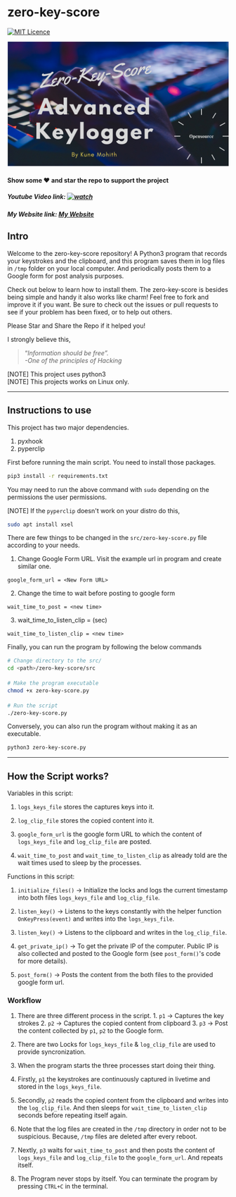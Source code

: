 # zero-key-score
[![MIT Licence](https://badges.frapsoft.com/os/mit/mit.png?v=103)](https://opensource.org/licenses/mit-license.php)


![Image](images/Zero-Key-Score.png)

#### Show some :heart: and star the repo to support the project

##### Youtube Video link: [![watch](image/youtube.png)](https://www.youtube.com/watch?v=HZDWXQQlgcs)

##### My Website link: [My Website](https://kunemohith.github.io)

<!-- If you like the repository, support the Developer by staring the repo and buying me a Coffee<br>

<a href="https://www.buymeacoffee.com/kunemohith" target="\_blank"><img src="https://www.buymeacoffee.com/assets/img/custom_images/orange_img.png" alt="Buy Me A Coffee" style="height: auto !important;width: auto !important;" ></a> -->


## Intro
Welcome to the zero-key-score repository! A Python3 program that records your keystrokes and the clipboard, and this program saves them in log files in `/tmp` folder on your local computer. And periodically posts them to a Google form for post analysis purposes.

Check out below to learn how to install them. The zero-key-score is besides being simple and handy it also works like charm! Feel free to fork and improve it if you want. Be sure to check out the issues or pull requests to see if your problem has been fixed, or to help out others.

Please Star and Share the Repo if it helped you!

I strongly believe this,
> “*Information should be free”. <br>
-One of the principles of Hacking*

[NOTE] This project uses python3<br>
[NOTE] This projects works on Linux only.

---
## Instructions to use
This project has two major dependencies.
  1. pyxhook
  2. pyperclip

First before running the main script. You need to install those packages.

```bash
pip3 install -r requirements.txt
```
You may need to run the above command with ```sudo``` depending on the permissions the user permissions.

[NOTE] If the `pyperclip` doesn't work on your distro do this,
```bash
sudo apt install xsel
```

There are few things to be changed in the ```src/zero-key-score.py``` file according to your needs.
  1. Change Google Form URL. Visit the example url in program and create similar one.
  ```python3
  google_form_url = <New Form URL>
  ```
  2. Change the time to wait before posting to google form
  ```python3
  wait_time_to_post = <new time>
  ```
  3. wait_time_to_listen_clip = <Time to wait before reading the copied content>(sec)
  ```python3
  wait_time_to_listen_clip = <new time>
  ```

Finally, you can run the program by following the below commands
```bash
# Change directory to the src/
cd <path>/zero-key-score/src

# Make the program executable
chmod +x zero-key-score.py

# Run the script
./zero-key-score.py
```

Conversely, you can also run the program without making it as an executable.
```bash
python3 zero-key-score.py
```

---
## How the Script works?
Variables in this script:
  1. `logs_keys_file` stores the captures keys into it.

  2. `log_clip_file` stores the copied content into it.

  3. `google_form_url` is the google form URL to which the content of `logs_keys_file` and `log_clip_file` are posted.

  4. `wait_time_to_post` and `wait_time_to_listen_clip` as already told are the wait times used to sleep by the processes.

Functions in this script:
  1. `initialize_files()` -> Initialize the locks and logs the current timestamp into both files `logs_keys_file` and `log_clip_file`.

  2. `listen_key()` -> Listens to the keys constantly with the helper function `OnKeyPress(event)` and writes into the `logs_keys_file`.

  3. `listen_key()` -> Listens to the clipboard and writes in the `log_clip_file`.

  4. `get_private_ip()` -> To get the private IP of the computer. Public IP is also collected and posted to the Google form (see `post_form()`'s code for more details).

  5. `post_form()`  -> Posts the content from the both files to the provided google form url.


### Workflow
  1. There are three different process in the script.
    1. `p1` -> Captures the key strokes
    2. `p2` -> Captures the copied content from clipboard
    3. `p3` -> Post the content collected by `p1`, `p2` to the Google form.


  2. There are two Locks for `logs_keys_file` & `log_clip_file` are used to provide syncronization.

  3. When the program starts the three processes start doing their thing.

  4. Firstly, `p1` the keystrokes are continuously captured in livetime and stored in the `logs_keys_file`.

  5. Secondly, `p2` reads the copied content from the clipboard and writes into the `log_clip_file`. And then sleeps for `wait_time_to_listen_clip` seconds before repeating itself again.

  6. Note that the log files are created in the `/tmp` directory in order not to be suspicious. Because, `/tmp` files are deleted after every reboot.

  7. Nextly, `p3` waits for `wait_time_to_post` and then posts the content of `logs_keys_file` and `log_clip_file` to the `google_form_url`. And repeats itself.

  8. The Program never stops by itself. You can terminate the program by pressing `CTRL+C` in the terminal.
